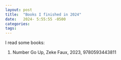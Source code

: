 ```yaml
---
layout: post
title:  "Books I finished in 2024"
date:   2024- 5:55:55 -0500
categories: 
tags: 
---
```

I read some books:

1. Number Go Up, Zeke Faux, 2023, 9780593443811
